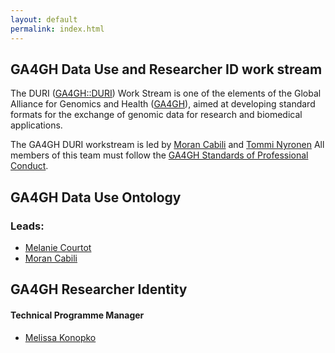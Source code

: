 ```yaml
---
layout: default
permalink: index.html
---
```


## GA4GH Data Use and Researcher ID work stream

The DURI ([GA4GH::DURI](http://ga4gh-duri.github.io)) Work Stream is one of the elements of the Global Alliance for Genomics and Health ([GA4GH](http://ga4gh.org)), aimed at developing standard formats for the exchange of genomic data for research and biomedical applications.

The GA4GH DURI workstream is led by [Moran Cabili](https://www.linkedin.com/in/moran-cabili-kalmar-4727303/) and [Tommi Nyronen](https://www.linkedin.com/in/nyronen/) All members of this team must follow the [GA4GH Standards of Professional Conduct]( https://www.ga4gh.org/docs/GA4GH-Standards-for-Professional-Conduct_22-Jan-2018.pdf).

## GA4GH Data Use Ontology

### Leads:
- [Melanie Courtot](http://purl.org/net/mcourtot)
- [Moran Cabili](https://www.linkedin.com/in/moran-cabili-kalmar-4727303/)

## GA4GH Researcher Identity

#### Technical Programme Manager

- [Melissa Konopko](https://www.linkedin.com/in/melissakonopko)
